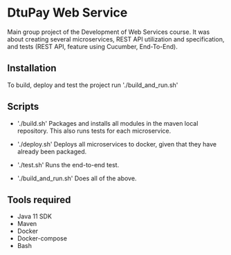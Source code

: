 # DtuPay Web Service
Main group project of the Development of Web Services course. It was about creating several microservices, REST API utilization and specification, and tests (REST API, feature using Cucumber, End-To-End).

## Installation

To build, deploy and test the project run
'./build_and_run.sh'

## Scripts
- './build.sh'
  Packages and installs all modules in the maven local repository. This also runs tests for each microservice.

- './deploy.sh'
  Deploys all microservices to docker, given that they have already been packaged.

- './test.sh'
  Runs the end-to-end test.

- './build_and_run.sh'
  Does all of the above.

## Tools required 
- Java 11 SDK
- Maven
- Docker
- Docker-compose
- Bash

  

